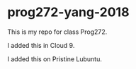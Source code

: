 # prog272-yang-2018
This is my repo for class Prog272.

I added this in Cloud 9.

I added this on Pristine Lubuntu.
